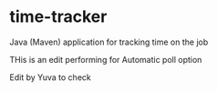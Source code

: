 # time-tracker
Java (Maven) application for tracking time on the job

THis is an edit performing for Automatic poll option

Edit by Yuva to check
